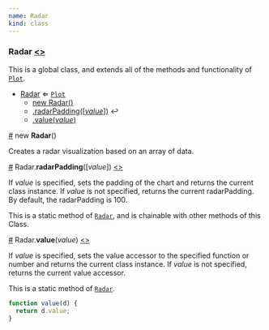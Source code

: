 ```yaml
---
name: Radar
kind: class
---
```


  <a name="Radar"></a>

### **Radar** [<>](https://github.com/d3plus/d3plus-plot/blob/master/src/Radar.js#L12)


This is a global class, and extends all of the methods and functionality of [<code>Plot</code>](#Plot).


* [Radar](#Radar) ⇐ [<code>Plot</code>](#Plot)
    * [new Radar()](#new_Radar_new)
    * [.radarPadding([*value*])](#Radar.radarPadding) ↩︎
    * [.value(*value*)](#Radar.value)


<a name="new_Radar_new" href="#new_Radar_new">#</a> new **Radar**()

Creates a radar visualization based on an array of data.





<a name="Radar.radarPadding" href="#Radar.radarPadding">#</a> Radar.**radarPadding**([*value*]) [<>](https://github.com/d3plus/d3plus-plot/blob/master/src/Radar.js#L208)

If *value* is specified, sets the padding of the chart and returns the current class instance. If *value* is not specified, returns the current radarPadding. By default, the radarPadding is 100.


This is a static method of [<code>Radar</code>](#Radar), and is chainable with other methods of this Class.


<a name="Radar.value" href="#Radar.value">#</a> Radar.**value**(*value*) [<>](https://github.com/d3plus/d3plus-plot/blob/master/src/Radar.js#L223)

If *value* is specified, sets the value accessor to the specified function or number and returns the current class instance. If *value* is not specified, returns the current value accessor.


This is a static method of [<code>Radar</code>](#Radar).


```js
function value(d) {
  return d.value;
}
```

